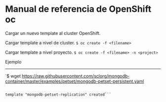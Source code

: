 # Manual de referencia de OpenShift oc

Cargar un nuevo template al cluster OpenShift.

Cargar template a nivel de cluster.
`$ oc create -f <filename>`

Cargar template a nivel proyecto.
`$ oc create -f <filename> -n <project>`

Ejemplo
___
`$ wget https://raw.githubusercontent.com/sclorg/mongodb-container/master/examples/petset/mongodb-petset-persistent.yaml

```$ oc create -f mongodb-petset-persistent.yaml

template "mongodb-petset-replication" created```
